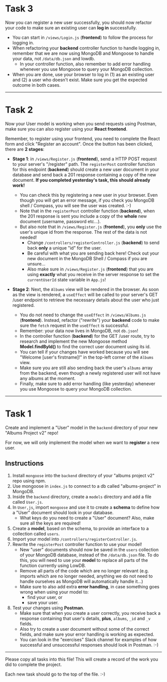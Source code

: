 # Task 3

Now you can register a new user successfully, you should now refactor your code to make sure an existing user can **log in** successfully.

- You can start in `/views/Login.js` (**frontend**) to follow the process for logging in.
- When refactoring your **backend** controller function to handle logging in, remember that we are now using MongoDB and Mongoose to handle your data, not `/data/db.json` and lowdb.
    - In your controller function, also remember to add error handling whenever you use Mongoose to query your MongoDB collection.
- When you are done, use your browser to log in (1) as an existing user and (2) a user who doesn't exist. Make sure you get the expected outcome in both cases.

---

# Task 2

Now your User model is working when you send requests using Postman, make sure you can also register using your **React frontend**.

Remember, to register using your frontend, you need to complete the React form and click "Register an account". Once the button has been clicked, there are **2 stages**:

- **Stage 1**: in `/views/Register.js` (**frontend**), send a HTTP POST request to your server's "/register" path. The `registerPost` controller function for this endpoint (**backend**) should create a new user document in your database and send back a 201 response containing a copy of the new document. **If you completed yesterday's task, this should already work!**
    - You can check this by registering a new user in your browser. Even though you will get an error message, if you check you MongoDB shell / Compass, you will see the user was created. :-)
    - Note that in the `registerPost` controller function (**backend**), when the 201 response is sent you include a copy of the **whole** new document (username, password etc...). 
    - But also note that in `/views/Register.js` (**frontend**), you **only** use the user's unique id from the response. The rest of the data is not needed!
        - Change `/controllers/registerController.js` (**backend**) to send back **only** a unique "id" for the user.
        - Be careful with what you are sending back here! Check out your new document in the MongoDB Shell / Compass if you are unsure...
        - Also make sure in `/views/Register.js` (**frontend**) that you are using **exactly** what you receive in the server response to set the `currentUserId` state variable in `App.js`!

- **Stage 2**: Next, the `Albums` view will be rendered in the browser. As soon as the view is rendered, a `useEffect` will be called to your server's GET /user endpoint to retrieve the necessary details about the user who just registered.
    - You do not need to change the `useEffect` in `/views/Albums.js` (**frontend**). Instead, refactor ("rewrite") your **backend** code to make sure the `fetch` request in the `useEffect` is successful.
    - Remember: your data now lives in MongoDB, not `db.json`!
    - In the controller function (**backend**) for the GET /user route, try to research and implement the new Mongoose method **Model.findById()** to find the correct user document using its id.
    - You can tell if your changes have worked because you will see "Welcome [user's firstname]!" in the top-left corner of the `Albums` view.
    - Make sure you are still also sending back the user's `albums` array from the backend, even though a newly registered user will not have any albums at the moment.
    - Finally, make sure to add error handling (like yesterday) whenever you use Mongoose to query your MongoDB collection.

---

# Task 1

Create and implement a "User" model in the `backend` directory of your new "Albums Project v2" repo!

For now, we will only implement the model when we want to **register** a new user.

## Instructions

1. Install `mongoose` into the `backend` directory of your "albums project v2" repo using npm.
2. Use mongoose in `index.js` to connect to a db called "albums-project" in MongoDB.
3. Inside the `backend` directory, create a `models` directory and add a file called `User.js`.
4. In `User,js`, import `mongoose` and use it to create a **schema** to define how a "User" document should look in your database.
    - What keys do you need to create a "User" document? Also, make sure all the keys are required!
5. Create a **model**, based on the schema, to provide an interface to a collection called `users`.
6. Import your model into `/controllers/registerController.js`.
7. Rewrite the `registerPost` controller function to use your model!
    - New "user" documents should now be saved in the `users` collection of your MongoDB database, instead of the `/data/db.json` file. To do this, you will need to use your **model** to replace all parts of the function currently using LowDB.
    - Remove all parts of the code which are no longer relevant (e.g. imports which are no longer needed, anything we do not need to handle ourselves as MongoDB will automatically handle it...)  
    - Make sure to also add extra **error handling**, in case something goes wrong when using your model to:
        - find your user, or 
        - save your user.
8. Test your changes using **Postman**.
    - Make sure that when you create a user correctly, you receive back a response containing that user's details, **plus**, `albums`, `_id` and `_v` fields.
    - Also try to create a user document without some of the correct fields, and make sure your error handling is working as expected.
    - You can look in the "exercises" Slack channel for examples of how successful and unsuccessful responses should look in Postman. :-)

---

Please copy all tasks into this file! This will create a record of the work you did to complete the project.

Each new task should go to the top of the file. :-)